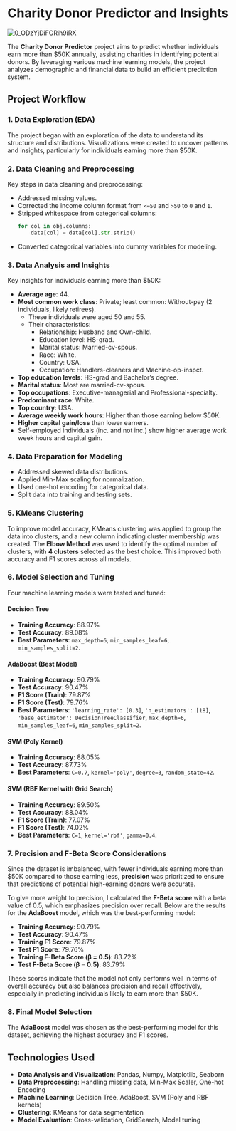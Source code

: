 # Charity Donor Predictor and Insights

![0_ODzYjDiFGRih9iRX](https://github.com/user-attachments/assets/3367723a-83aa-487e-bbfc-e33f77989c68)

The **Charity Donor Predictor** project aims to predict whether individuals earn more than $50K annually, assisting charities in identifying potential donors. By leveraging various machine learning models, the project analyzes demographic and financial data to build an efficient prediction system.

## Project Workflow

### 1. Data Exploration (EDA)
The project began with an exploration of the data to understand its structure and distributions. Visualizations were created to uncover patterns and insights, particularly for individuals earning more than $50K.

### 2. Data Cleaning and Preprocessing
Key steps in data cleaning and preprocessing:
- Addressed missing values.
- Corrected the income column format from `<=50` and `>50` to `0` and `1`.
- Stripped whitespace from categorical columns:
    ```python
    for col in obj.columns:
        data[col] = data[col].str.strip()
    ```
- Converted categorical variables into dummy variables for modeling.

### 3. Data Analysis and Insights
Key insights for individuals earning more than $50K:
- **Average age**: 44.
- **Most common work class**: Private; least common: Without-pay (2 individuals, likely retirees).
  - These individuals were aged 50 and 55.
  - Their characteristics:
    - Relationship: Husband and Own-child.
    - Education level: HS-grad.
    - Marital status: Married-cv-spous.
    - Race: White.
    - Country: USA.
    - Occupation: Handlers-cleaners and Machine-op-inspct.
- **Top education levels**: HS-grad and Bachelor’s degree.
- **Marital status**: Most are married-cv-spous.
- **Top occupations**: Executive-managerial and Professional-specialty.
- **Predominant race**: White.
- **Top country**: USA.
- **Average weekly work hours**: Higher than those earning below $50K.
- **Higher capital gain/loss** than lower earners.
- Self-employed individuals (inc. and not inc.) show higher average work week hours and capital gain.

### 4. Data Preparation for Modeling
- Addressed skewed data distributions.
- Applied Min-Max scaling for normalization.
- Used one-hot encoding for categorical data.
- Split data into training and testing sets.

### 5. KMeans Clustering
To improve model accuracy, KMeans clustering was applied to group the data into clusters, and a new column indicating cluster membership was created. The **Elbow Method** was used to identify the optimal number of clusters, with **4 clusters** selected as the best choice. This improved both accuracy and F1 scores across all models.

### 6. Model Selection and Tuning
Four machine learning models were tested and tuned:

#### Decision Tree
- **Training Accuracy**: 88.97%
- **Test Accuracy**: 89.08%
- **Best Parameters**: `max_depth=6`, `min_samples_leaf=6`, `min_samples_split=2`.

#### AdaBoost (Best Model)
- **Training Accuracy**: 90.79%
- **Test Accuracy**: 90.47%
- **F1 Score (Train)**: 79.87%
- **F1 Score (Test)**: 79.76%
- **Best Parameters**: `'learning_rate': [0.3]`, `'n_estimators': [18]`, `'base_estimator': DecisionTreeClassifier`, `max_depth=6`, `min_samples_leaf=6`, `min_samples_split=2`.

#### SVM (Poly Kernel)
- **Training Accuracy**: 88.05%
- **Test Accuracy**: 87.73%
- **Best Parameters**: `C=0.7`, `kernel='poly'`, `degree=3`, `random_state=42`.

#### SVM (RBF Kernel with Grid Search)
- **Training Accuracy**: 89.50%
- **Test Accuracy**: 88.04%
- **F1 Score (Train)**: 77.07%
- **F1 Score (Test)**: 74.02%
- **Best Parameters**: `C=1`, `kernel='rbf'`, `gamma=0.4`.

### 7. Precision and F-Beta Score Considerations
Since the dataset is imbalanced, with fewer individuals earning more than $50K compared to those earning less, **precision** was prioritized to ensure that predictions of potential high-earning donors were accurate.

To give more weight to precision, I calculated the **F-Beta score** with a beta value of 0.5, which emphasizes precision over recall. Below are the results for the **AdaBoost** model, which was the best-performing model:

- **Training Accuracy**: 90.79%
- **Test Accuracy**: 90.47%
- **Training F1 Score**: 79.87%
- **Test F1 Score**: 79.76%
- **Training F-Beta Score (β = 0.5)**: 83.72%
- **Test F-Beta Score (β = 0.5)**: 83.79%

These scores indicate that the model not only performs well in terms of overall accuracy but also balances precision and recall effectively, especially in predicting individuals likely to earn more than $50K.

### 8. Final Model Selection
The **AdaBoost** model was chosen as the best-performing model for this dataset, achieving the highest accuracy and F1 scores.

## Technologies Used
- **Data Analysis and Visualization**: Pandas, Numpy, Matplotlib, Seaborn
- **Data Preprocessing**: Handling missing data, Min-Max Scaler, One-hot Encoding
- **Machine Learning**: Decision Tree, AdaBoost, SVM (Poly and RBF kernels)
- **Clustering**: KMeans for data segmentation
- **Model Evaluation**: Cross-validation, GridSearch, Model tuning
